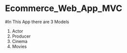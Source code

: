 # Ecommerce_Web_App_MVC

#In This App there are 3 Models
<ol>
  <li>Actor</li>
  <li>Producer</li>
  <li>Cinema</li>
  <li>Movies</li>
  
  </ol>
